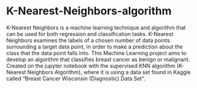 # K-Nearest-Neighbors-algorithm
K-Nearest Neighbors is a machine learning technique and algorithm that can be used for both regression and classification tasks. 
K-Nearest Neighbors examines the labels of a chosen number of data points surrounding a target data point, in order to make a prediction about the class that the data point falls into. 
This Machine Learning project aims to develop an algorithm that classifies breast cancer as benign or malignant. Created on the jupyter notebook with the supervised KNN algorithm (K-Nearest Neighbors Algorithm), where it is using a data set found in Kaggle called “Breast Cancer Wisconsin (Diagnostic) Data Set”.
